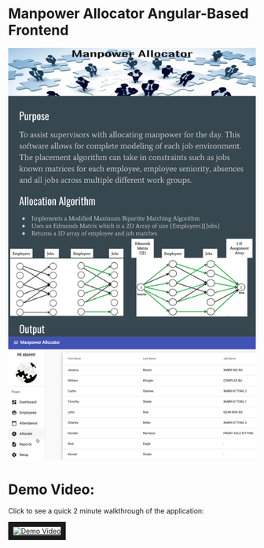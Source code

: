 # Manpower Allocator Angular-Based Frontend
<img alt='Cover Photo' src="/imgs/ManpowerAllocator.png">

<h1>Demo Video:</h1>
Click to see a quick 2 minute walkthrough of the application:

<a href="http://www.youtube.com/watch?feature=player_embedded&v=b_vbNa9AAbQ
" target="_blank"><img src="http://img.youtube.com/vi/b_vbNa9AAbQ/0.jpg" 
alt="Demo Video" width="240" height="180" border="10" /></a>


